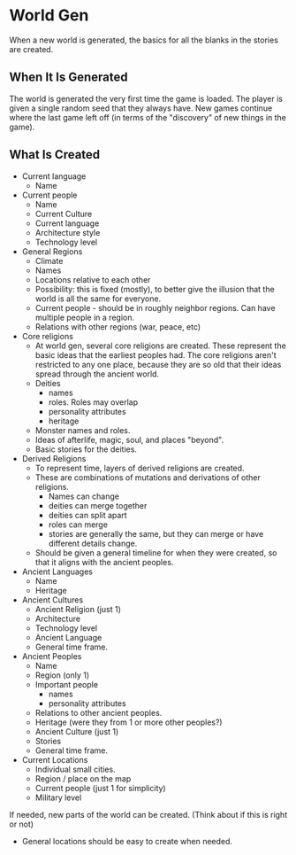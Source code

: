 # World Gen

When a new world is generated, the basics for all the blanks in the stories
are created.

## When It Is Generated

The world is generated the very first time the game is loaded.  The player is
given a single random seed that they always have.  New games continue where
the last game left off (in terms of the "discovery" of new things in the game).

## What Is Created

* Current language
    * Name
* Current people
    * Name
    * Current Culture
    * Current language
    * Architecture style
    * Technology level
* General Regions
    * Climate
    * Names
    * Locations relative to each other
    * Possibility: this is fixed (mostly), to better give the illusion that the
      world is all the same for everyone.
    * Current people - should be in roughly neighbor regions.
        Can have multiple people in a region.
    * Relations with other regions (war, peace, etc)
* Core religions
    * At world gen, several core religions are created.  These represent the
      basic ideas that the earliest peoples had.  The core religions aren't
      restricted to any one place, because they are so old that their ideas
      spread through the ancient world.
    * Deities
        * names
        * roles.  Roles may overlap
        * personality attributes
        * heritage
    * Monster names and roles.
    * Ideas of afterlife, magic, soul, and places "beyond".
    * Basic stories for the deities.
* Derived Religions
    * To represent time, layers of derived religions are created.
    * These are combinations of mutations and derivations of other religions.
      * Names can change
      * deities can merge together
      * deities can split apart
      * roles can merge
      * stories are generally the same, but they can merge or have different
        details change.
    * Should be given a general timeline for when they were created, so that
      it aligns with the ancient peoples.
* Ancient Languages
    * Name
    * Heritage
* Ancient Cultures
    * Ancient Religion (just 1)
    * Architecture
    * Technology level
    * Ancient Language
    * General time frame.
* Ancient Peoples
    * Name
    * Region (only 1)
    * Important people
        * names
        * personality attributes
    * Relations to other ancient peoples.
    * Heritage (were they from 1 or more other peoples?)
    * Ancient Culture (just 1)
    * Stories
    * General time frame.
* Current Locations
    * Individual small cities.
    * Region / place on the map
    * Current people (just 1 for simplicity)
    * Military level


If needed, new parts of the world can be created. (Think about if this is right or not)

- General locations should be easy to create when needed.
